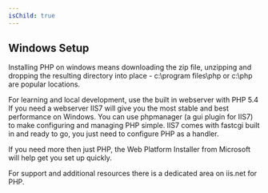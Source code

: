 ```yaml
---
isChild: true
---
```


## Windows Setup

Installing PHP on windows means downloading the zip file, unzipping and dropping the resulting directory into place - c:\program files\php or c:\php are popular locations.

For learning and local development, use the built in webserver with PHP 5.4
If you need a webserver IIS7 will give you the most stable and best performance on Windows.  You can use phpmanager (a gui plugin for IIS7) to make configuring and managing PHP simple. IIS7 comes with fastcgi built in and ready to go, you just need to configure PHP as a handler.

If you need more then just PHP, the Web Platform Installer from Microsoft will help get you set up quickly.

For support and additional resources there is a dedicated area on iis.net for PHP.

[php-downloads]: http://windows.php.net
[phpmanager]: http://phpmanager.codeplex.com/
[Web Platform Installer]: http://www.microsoft.com/web/downloads/platform.aspx
[PHP on IIS7]: http://php.iis.net/